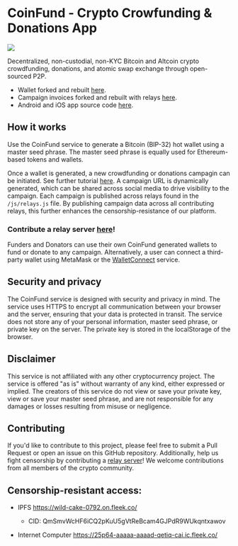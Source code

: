 # CoinFund - Crypto Crowfunding & Donations App

<img src="https://coinfund.app/images/CFI-featured.png">

Decentralized, non-custodial, non-KYC Bitcoin and Altcoin crypto crowdfunding, donations, and atomic swap exchange through open-sourced P2P.

- Wallet forked and rebuilt <a href="https://github.com/CoinFundApp/wallet">here</a>.
- Campaign invoices forked and rebuilt with relays <a href="https://github.com/CoinFundApp/backend_invoices">here</a>.
- Android and iOS app source code <a href="https://github.com/CoinFundApp/cfi-app/tree/flutterflow">here</a>.

## How it works
Use the CoinFund service to generate a Bitcoin (BIP-32) hot wallet using a master seed phrase. The master seed phrase is equally used for Ethereum-based tokens and wallets.

Once a wallet is generated, a new crowdfunding or donations campagin can be initiated. See further tutorial <a href="https://coinfund.app/how/">here</a>. A campaign URL is dynamically generated, which can be shared across social media to drive visibility to the campaign. Each campaign is published across relays found in the `/js/relays.js` file. By publishing campaign data across all contributing relays, this further enhances the censorship-resistance of our platform. 

### Contribute a relay server <a href="https://github.com/CoinFundApp/backend_invoices">here</a>!

Funders and Donators can use their own CoinFund generated wallets to fund or donate to any campaign. Alternatively, a user can connect a third-party wallet using MetaMask or the <a href="https://walletconnect.com/">WalletConnect</a> service.

## Security and privacy
The CoinFund service is designed with security and privacy in mind. The service uses HTTPS to encrypt all communication between your browser and the server, ensuring that your data is protected in transit. The service does not store any of your personal information, master seed phrase, or private key on the server. The private key is stored in the localStorage of the browser.

## Disclaimer
This service is not affiliated with any other cryptocurrency project. The service is offered "as is" without warranty of any kind, either expressed or implied. The creators of this service do not view or save your private key, view or save your master seed phrase, and are not responsible for any damages or losses resulting from misuse or negligence.

## Contributing
If you'd like to contribute to this project, please feel free to submit a Pull Request or open an issue on this GitHub repository. Additionally, help us fight censorship by contributing a <a href="https://github.com/CoinFundApp/backend_invoices">relay server</a>! We welcome contributions from all members of the crypto community.

## Censorship-resistant access: 

- IPFS
https://wild-cake-0792.on.fleek.co/

    - CID: QmSmvWcHF6iCQ2pKuU5gVtReBcam4GJPdR9WUkqntxawov

- Internet Computer
https://25p64-aaaaa-aaaad-qetiq-cai.ic.fleek.co/
